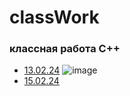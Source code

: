 # classWork
### классная работа С++
- [13.02.24](13.02.2024)
![image](https://github.com/rugliko/classWorkcpp/assets/159914751/4b11f193-e0c1-4fd5-86b9-736e300cf251)
- [15.02.24](15.02.2024)
